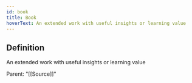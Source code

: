 ```yaml
---
id: book
title: Book
hoverText: An extended work with useful insights or learning value
---
```

## Definition
An extended work with useful insights or learning value

Parent: "[[Source]]"